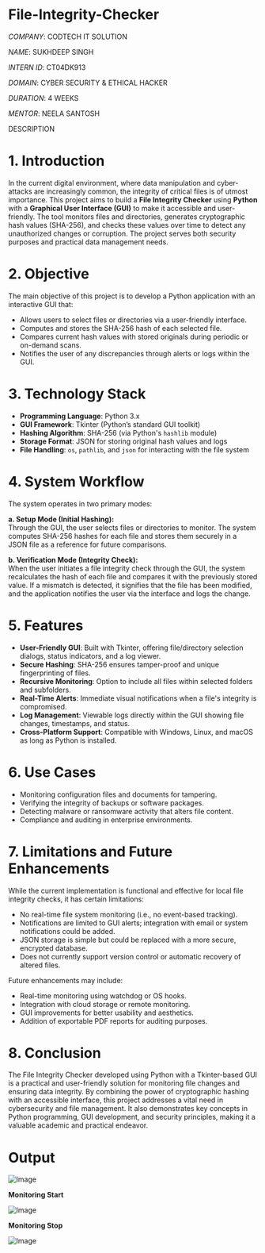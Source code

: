 # File-Integrity-Checker

*COMPANY*: CODTECH IT SOLUTION

*NAME*: SUKHDEEP SINGH

*INTERN ID*: CT04DK913

*DOMAIN*: CYBER SECURITY & ETHICAL HACKER

*DURATION*: 4 WEEKS

*MENTOR*: NEELA SANTOSH

DESCRIPTION

# 1. Introduction

In the current digital environment, where data manipulation and cyber-attacks are increasingly common, the integrity of critical files is of utmost importance. This project aims to build a **File Integrity Checker** using **Python** with a **Graphical User Interface (GUI)** to make it accessible and user-friendly. The tool monitors files and directories, generates cryptographic hash values (SHA-256), and checks these values over time to detect any unauthorized changes or corruption. The project serves both security purposes and practical data management needs.

# 2. Objective

The main objective of this project is to develop a Python application with an interactive GUI that:
- Allows users to select files or directories via a user-friendly interface.
- Computes and stores the SHA-256 hash of each selected file.
- Compares current hash values with stored originals during periodic or on-demand scans.
- Notifies the user of any discrepancies through alerts or logs within the GUI.

# 3. Technology Stack

- **Programming Language**: Python 3.x  
- **GUI Framework**: Tkinter (Python’s standard GUI toolkit)  
- **Hashing Algorithm**: SHA-256 (via Python's `hashlib` module)  
- **Storage Format**: JSON for storing original hash values and logs  
- **File Handling**: `os`, `pathlib`, and `json` for interacting with the file system

# 4. System Workflow

The system operates in two primary modes:

**a. Setup Mode (Initial Hashing):**  
Through the GUI, the user selects files or directories to monitor. The system computes SHA-256 hashes for each file and stores them securely in a JSON file as a reference for future comparisons.

**b. Verification Mode (Integrity Check):**  
When the user initiates a file integrity check through the GUI, the system recalculates the hash of each file and compares it with the previously stored value. If a mismatch is detected, it signifies that the file has been modified, and the application notifies the user via the interface and logs the change.

# 5. Features

- **User-Friendly GUI**: Built with Tkinter, offering file/directory selection dialogs, status indicators, and a log viewer.
- **Secure Hashing**: SHA-256 ensures tamper-proof and unique fingerprinting of files.
- **Recursive Monitoring**: Option to include all files within selected folders and subfolders.
- **Real-Time Alerts**: Immediate visual notifications when a file's integrity is compromised.
- **Log Management**: Viewable logs directly within the GUI showing file changes, timestamps, and status.
- **Cross-Platform Support**: Compatible with Windows, Linux, and macOS as long as Python is installed.

# 6. Use Cases

- Monitoring configuration files and documents for tampering.
- Verifying the integrity of backups or software packages.
- Detecting malware or ransomware activity that alters file content.
- Compliance and auditing in enterprise environments.

# 7. Limitations and Future Enhancements

While the current implementation is functional and effective for local file integrity checks, it has certain limitations:
- No real-time file system monitoring (i.e., no event-based tracking).
- Notifications are limited to GUI alerts; integration with email or system notifications could be added.
- JSON storage is simple but could be replaced with a more secure, encrypted database.
- Does not currently support version control or automatic recovery of altered files.

Future enhancements may include:
- Real-time monitoring using watchdog or OS hooks.
- Integration with cloud storage or remote monitoring.
- GUI improvements for better usability and aesthetics.
- Addition of exportable PDF reports for auditing purposes.

# 8. Conclusion

The File Integrity Checker developed using Python with a Tkinter-based GUI is a practical and user-friendly solution for monitoring file changes and ensuring data integrity. By combining the power of cryptographic hashing with an accessible interface, this project addresses a vital need in cybersecurity and file management. It also demonstrates key concepts in Python programming, GUI development, and security principles, making it a valuable academic and practical endeavor.

# Output

![Image](https://github.com/user-attachments/assets/8a20a632-afaa-46a0-af83-c91aa731dc82)

**Monitoring Start**

![Image](https://github.com/user-attachments/assets/040e8813-f60c-47c1-a0a8-5d8213648735)

**Monitoring Stop**

![Image](https://github.com/user-attachments/assets/d33cf8c3-2fc2-4ec2-b782-fe9c102385c0)
